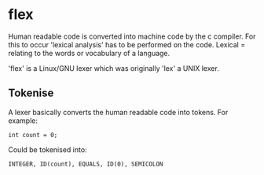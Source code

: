 # flex

Human readable code is converted into machine code by the c compiler. For this to occur 'lexical analysis' has to be performed on the code. Lexical = relating to the words or vocabulary of a language.

'flex' is a Linux/GNU lexer which was originally 'lex' a  UNIX lexer.

## Tokenise
A lexer basically converts the human readable code into tokens. For example:
```
int count = 0;
```
Could be tokenised into:
```
INTEGER, ID(count), EQUALS, ID(0), SEMICOLON
```
